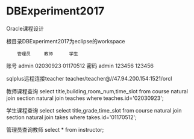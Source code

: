 # DBExperiment2017

Oracle课程设计

根目录DBExperiment2017为eclipse的workspace


        管理员     教师      学生
账号      admin   02030923  01170512
密码      admin   123456    123456

sqlplus远程连接teacher 
    teacher/teacher@//47.94.200.154:1521/orcl

教师课程查询
    select title,building,room_num,time_slot
    from course natural join section natural join teaches 
    where teaches.id='02030923';


学生课程查询
    select select title,grade,time_slot
    from course natural join section natural join takes 
    where takes.id='01170512';


管理员查询教师
    select *
    from instructor;
